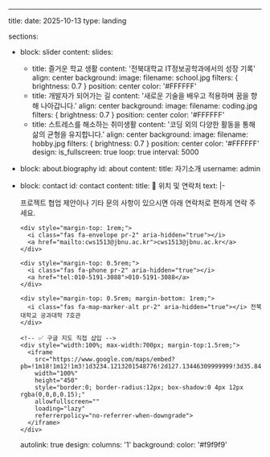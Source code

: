 ---
title:
date: 2025-10-13
type: landing

sections:
- block: slider
  content:
    slides:
    - title: 즐거운 학교 생활
      content: '전북대학교 IT정보공학과에서의 성장 기록'
      align: center
      background:
        image:
          filename: school.jpg
          filters: { brightness: 0.7 }
        position: center
        color: '#FFFFFF'
    - title: 개발자가 되어가는 길
      content: '새로운 기술을 배우고 적용하며 꿈을 향해 나아갑니다.'
      align: center
      background:
        image:
          filename: coding.jpg
          filters: { brightness: 0.7 }
        position: center
        color: '#FFFFFF'
    - title: 스트레스를 해소하는 취미생활
      content: '코딩 외의 다양한 활동을 통해 삶의 균형을 유지합니다.'
      align: center
      background:
        image:
          filename: hobby.jpg
          filters: { brightness: 0.7 }
        position: center
        color: '#FFFFFF'
  design:
    is_fullscreen: true
    loop: true
    interval: 5000

- block: about.biography
  id: about
  content:
    title: 자기소개
    username: admin

- block: contact
  id: contact
  content:
    title: 📍 위치 및 연락처
    text: |-
      <p>프로젝트 협업 제안이나 기타 문의 사항이 있으시면 아래 연락처로 편하게 연락 주세요.</p>

      <div style="margin-top: 1rem;">
        <i class="fas fa-envelope pr-2" aria-hidden="true"></i>
        <a href="mailto:cws1513@jbnu.ac.kr">cws1513@jbnu.ac.kr</a>
      </div>

      <div style="margin-top: 0.5rem;">
        <i class="fas fa-phone pr-2" aria-hidden="true"></i>
        <a href="tel:010-5191-3088">010-5191-3088</a>
      </div>

      <div style="margin-top: 0.5rem; margin-bottom: 1rem;">
        <i class="fas fa-map-marker-alt pr-2" aria-hidden="true"></i> 전북대학교 공과대학 7호관
      </div>

      <!-- ✅ 구글 지도 직접 삽입 -->
      <div style="width:100%; max-width:700px; margin-top:1.5rem;">
        <iframe
          src="https://www.google.com/maps/embed?pb=!1m18!1m12!1m3!1d3234.1213201548776!2d127.13446309999999!3d35.8460286!2m3!1f0!2f0!3f0!3m2!1i1024!2i768!4f13.1!3m3!1m2!1s0x35702330dc920b9d%3A0x1d0d425396006646!2z7KCE67aB64yA7ZWZ6rWQIOqzteqzvOuMgO2VmSA37Zi46rSA!5e0!3m2!1sko!2skr!4v1760465192164!5m2!1sko!2skr"
          width="100%"
          height="450"
          style="border:0; border-radius:12px; box-shadow:0 4px 12px rgba(0,0,0,0.15);"
          allowfullscreen=""
          loading="lazy"
          referrerpolicy="no-referrer-when-downgrade">
        </iframe>
      </div>
    autolink: true
  design:
    columns: '1'
    background:
      color: '#f9f9f9'
